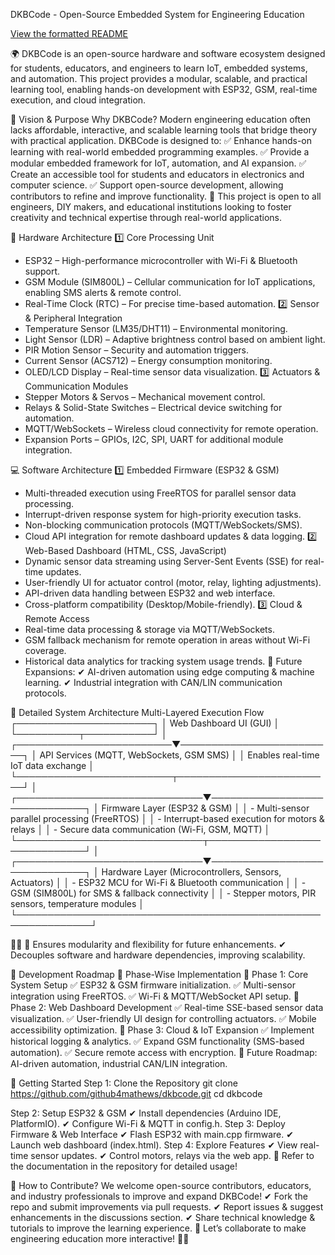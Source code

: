 DKBCode - Open-Source Embedded System for Engineering Education

[View the formatted README](https://github4mathews.github.io/dkbcode/)


🌍 DKBCode is an open-source hardware and software ecosystem designed for students, educators, and engineers to learn IoT, embedded systems, and automation. This project provides a modular, scalable, and practical learning tool, enabling hands-on development with ESP32, GSM, real-time execution, and cloud integration.

📌 Vision & Purpose
Why DKBCode?
Modern engineering education often lacks affordable, interactive, and scalable learning tools that bridge theory with practical application. DKBCode is designed to:
✅ Enhance hands-on learning with real-world embedded programming examples.
✅ Provide a modular embedded framework for IoT, automation, and AI expansion.
✅ Create an accessible tool for students and educators in electronics and computer science.
✅ Support open-source development, allowing contributors to refine and improve functionality.
📡 This project is open to all engineers, DIY makers, and educational institutions looking to foster creativity and technical expertise through real-world applications.

🔧 Hardware Architecture
1️⃣ Core Processing Unit
- ESP32 – High-performance microcontroller with Wi-Fi & Bluetooth support.
- GSM Module (SIM800L) – Cellular communication for IoT applications, enabling SMS alerts & remote control.
- Real-Time Clock (RTC) – For precise time-based automation.
2️⃣ Sensor & Peripheral Integration
- Temperature Sensor (LM35/DHT11) – Environmental monitoring.
- Light Sensor (LDR) – Adaptive brightness control based on ambient light.
- PIR Motion Sensor – Security and automation triggers.
- Current Sensor (ACS712) – Energy consumption monitoring.
- OLED/LCD Display – Real-time sensor data visualization.
3️⃣ Actuators & Communication Modules
- Stepper Motors & Servos – Mechanical movement control.
- Relays & Solid-State Switches – Electrical device switching for automation.
- MQTT/WebSockets – Wireless cloud connectivity for remote operation.
- Expansion Ports – GPIOs, I2C, SPI, UART for additional module integration.

💻 Software Architecture
1️⃣ Embedded Firmware (ESP32 & GSM)
- Multi-threaded execution using FreeRTOS for parallel sensor data processing.
- Interrupt-driven response system for high-priority execution tasks.
- Non-blocking communication protocols (MQTT/WebSockets/SMS).
- Cloud API integration for remote dashboard updates & data logging.
2️⃣ Web-Based Dashboard (HTML, CSS, JavaScript)
- Dynamic sensor data streaming using Server-Sent Events (SSE) for real-time updates.
- User-friendly UI for actuator control (motor, relay, lighting adjustments).
- API-driven data handling between ESP32 and web interface.
- Cross-platform compatibility (Desktop/Mobile-friendly).
3️⃣ Cloud & Remote Access
- Real-time data processing & storage via MQTT/WebSockets.
- GSM fallback mechanism for remote operation in areas without Wi-Fi coverage.
- Historical data analytics for tracking system usage trends.
📡 Future Expansions:
✔ AI-driven automation using edge computing & machine learning.
✔ Industrial integration with CAN/LIN communication protocols.

📡 Detailed System Architecture
Multi-Layered Execution Flow
                      ┌──────────────────────┐
                      │ Web Dashboard UI (GUI) │
                      └──────────┬───────────┘
                                 │
      ┌─────────────────────────▼─────────────────────────┐
      │  API Services (MQTT, WebSockets, GSM SMS)        │
      │  Enables real-time IoT data exchange             │
      └─────────────────────────┬─────────────────────────┘
                                 │
 ┌──────────────────────────────▼──────────────────────────────┐
 │ Firmware Layer (ESP32 & GSM)                                 │
 │ - Multi-sensor parallel processing (FreeRTOS)               │
 │ - Interrupt-based execution for motors & relays             │
 │ - Secure data communication (Wi-Fi, GSM, MQTT)              │
 └──────────────────────────────┬──────────────────────────────┘
                                 │
 ┌──────────────────────────────▼──────────────────────────────┐
 │ Hardware Layer (Microcontrollers, Sensors, Actuators)       │
 │ - ESP32 MCU for Wi-Fi & Bluetooth communication             │
 │ - GSM (SIM800L) for SMS & fallback connectivity             │
 │ - Stepper motors, PIR sensors, temperature modules          │
 └──────────────────────────────────────────────────────────────┘


✔ Ensures modularity and flexibility for future enhancements.
✔ Decouples software and hardware dependencies, improving scalability.

📖 Development Roadmap
📅 Phase-Wise Implementation
🔹 Phase 1: Core System Setup
✅ ESP32 & GSM firmware initialization.
✅ Multi-sensor integration using FreeRTOS.
✅ Wi-Fi & MQTT/WebSocket API setup.
🔹 Phase 2: Web Dashboard Development
✅ Real-time SSE-based sensor data visualization.
✅ User-friendly UI design for controlling actuators.
✅ Mobile accessibility optimization.
🔹 Phase 3: Cloud & IoT Expansion
✅ Implement historical logging & analytics.
✅ Expand GSM functionality (SMS-based automation).
✅ Secure remote access with encryption.
📡 Future Roadmap: AI-driven automation, industrial CAN/LIN integration.

🚀 Getting Started
Step 1: Clone the Repository
git clone https://github.com/github4mathews/dkbcode.git
cd dkbcode


Step 2: Setup ESP32 & GSM
✔ Install dependencies (Arduino IDE, PlatformIO).
✔ Configure Wi-Fi & MQTT in config.h.
Step 3: Deploy Firmware & Web Interface
✔ Flash ESP32 with main.cpp firmware.
✔ Launch web dashboard (index.html).
Step 4: Explore Features
✔ View real-time sensor updates.
✔ Control motors, relays via the web app.
📖 Refer to the documentation in the repository for detailed usage!

🌟 How to Contribute?
We welcome open-source contributors, educators, and industry professionals to improve and expand DKBCode!
✔ Fork the repo and submit improvements via pull requests.
✔ Report issues & suggest enhancements in the discussions section.
✔ Share technical knowledge & tutorials to improve the learning experience.
🔗 Let’s collaborate to make engineering education more interactive! 🚀🔥

